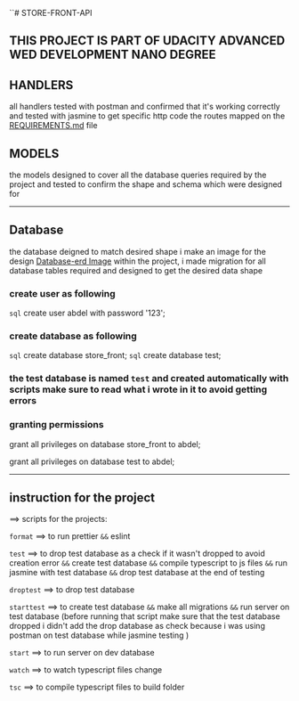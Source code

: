 ``# STORE-FRONT-API

## THIS PROJECT IS PART OF UDACITY ADVANCED WED DEVELOPMENT NANO DEGREE

## HANDLERS

all handlers tested with postman and confirmed that it's working correctly and tested with jasmine to get specific http code the routes mapped on the [REQUIREMENTS.md](./REQUIREMENTS.md) file

## MODELS
the models designed to cover all the database queries required by the project and tested to confirm the shape and schema which were designed for

---------------------------------------------------------------------------------------------
## Database 
the database deigned to match desired shape i make an image for the design [Database-erd Image](./database-erm/database-erm.jpg) within the project, i made migration for all database tables required and designed to get the desired data shape

### create user as following 
`sql` create user abdel with password '123';

### create database as following
`sql` create database store_front;
`sql` create database test;

### the test database is named `test` and created automatically with scripts make sure to read what i wrote in it to avoid getting errors 

### granting permissions 

 
grant all privileges on database store_front to abdel; 

grant all privileges on database test to abdel;

----------------------------------------------------------------------------------------------
## instruction for the project 
==> scripts for the projects:

`format` ==> to run prettier `&&` eslint

`test` ==> to drop test database as a check if it wasn't dropped to avoid creation error `&&` create test database `&&` compile typescript to js files `&&` run jasmine with test database `&&` drop test database at the end of testing

`droptest` ==> to drop test database 

`starttest` ==> to create test database `&&` make all migrations `&&` run server on test database (before running that script make sure that the test database dropped i didn't add the drop database as check because i was using postman on test database while jasmine testing )

`start` ==> to run server on dev database 

`watch` ==> to watch typescript files change

`tsc` ==> to compile typescript files to build folder

